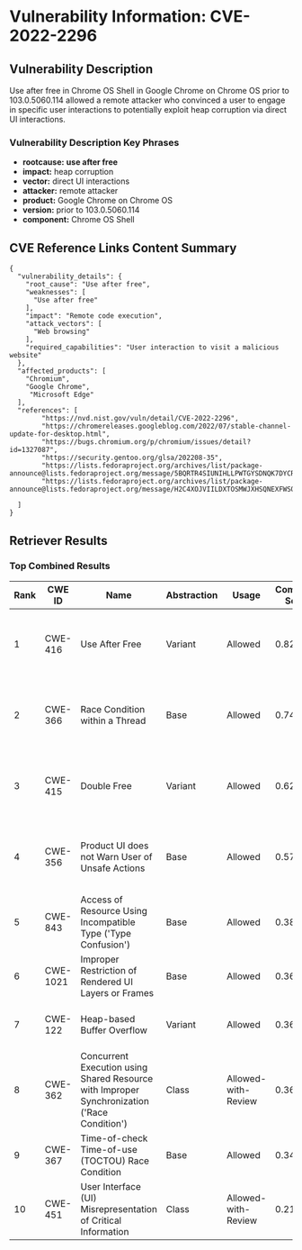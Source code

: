 # Vulnerability Information: CVE-2022-2296

## Vulnerability Description
Use after free in Chrome OS Shell in Google Chrome on Chrome OS prior to 103.0.5060.114 allowed a remote attacker who convinced a user to engage in specific user interactions to potentially exploit heap corruption via direct UI interactions.

### Vulnerability Description Key Phrases
- **rootcause:** **use after free**
- **impact:** heap corruption
- **vector:** direct UI interactions
- **attacker:** remote attacker
- **product:** Google Chrome on Chrome OS
- **version:** prior to 103.0.5060.114
- **component:** Chrome OS Shell

## CVE Reference Links Content Summary
```
{
  "vulnerability_details": {
    "root_cause": "Use after free",
    "weaknesses": [
      "Use after free"
    ],
    "impact": "Remote code execution",
    "attack_vectors": [
      "Web browsing"
    ],
    "required_capabilities": "User interaction to visit a malicious website"
  },
  "affected_products": [
    "Chromium",
    "Google Chrome",
     "Microsoft Edge"
  ],
  "references": [
        "https://nvd.nist.gov/vuln/detail/CVE-2022-2296",
        "https://chromereleases.googleblog.com/2022/07/stable-channel-update-for-desktop.html",
        "https://bugs.chromium.org/p/chromium/issues/detail?id=1327087",
        "https://security.gentoo.org/glsa/202208-35",
        "https://lists.fedoraproject.org/archives/list/package-announce@lists.fedoraproject.org/message/5BQRTR4SIUNIHLLPWTGYSDNQK7DYCRSB/",
        "https://lists.fedoraproject.org/archives/list/package-announce@lists.fedoraproject.org/message/H2C4XOJVIILDXTOSMWJXHSQNEXFWSOD7/"

  ]
}
```

## Retriever Results

### Top Combined Results

| Rank | CWE ID | Name | Abstraction | Usage | Combined Score | Retrievers | Individual Scores |
|------|--------|------|-------------|-------|---------------|------------|-------------------|
| 1 | CWE-416 | Use After Free | Variant | Allowed | 0.8298 | dense, sparse, graph | dense: 0.667, sparse: 0.404, graph: 0.934 |
| 2 | CWE-366 | Race Condition within a Thread | Base | Allowed | 0.7427 | dense, sparse, graph | dense: 0.605, sparse: 0.379, graph: 0.624 |
| 3 | CWE-415 | Double Free | Variant | Allowed | 0.6246 | dense, sparse, graph | dense: 0.545, sparse: 0.199, graph: 0.811 |
| 4 | CWE-356 | Product UI does not Warn User of Unsafe Actions | Base | Allowed | 0.5776 | dense, sparse, graph | dense: 0.535, sparse: 0.174, graph: 0.588 |
| 5 | CWE-843 | Access of Resource Using Incompatible Type ('Type Confusion') | Base | Allowed | 0.3832 | dense, sparse | dense: 0.510, sparse: 0.223 |
| 6 | CWE-1021 | Improper Restriction of Rendered UI Layers or Frames | Base | Allowed | 0.3690 | dense, sparse | dense: 0.543, sparse: 0.170 |
| 7 | CWE-122 | Heap-based Buffer Overflow | Variant | Allowed | 0.3657 | dense, sparse | dense: 0.520, sparse: 0.238 |
| 8 | CWE-362 | Concurrent Execution using Shared Resource with Improper Synchronization ('Race Condition') | Class | Allowed-with-Review | 0.3618 | dense, sparse, graph | dense: 0.519, sparse: 0.229, graph: 0.630 |
| 9 | CWE-367 | Time-of-check Time-of-use (TOCTOU) Race Condition | Base | Allowed | 0.3499 | dense, sparse | dense: 0.501, sparse: 0.174 |
| 10 | CWE-451 | User Interface (UI) Misrepresentation of Critical Information | Class | Allowed-with-Review | 0.2197 | dense, sparse | dense: 0.533, sparse: 0.188 |

